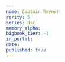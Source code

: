 ```yaml
---
name: Captain Rayner
rarity: 5
series: dsc
memory_alpha:
bigbook_tier: -1
in_portal:
date:
published: true
---
```



